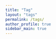 ```yaml
---
title: "Tag"
layout: "tags"
permalink: /tags/
author_profile: true
sidebar_main: true
---
```


<!-- ---
Unity
python
ML
WSL
Git
blog
Blender
Nuke
diary
--- -->
